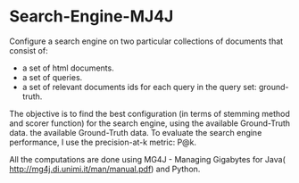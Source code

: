 # Search-Engine-MJ4J

Configure a search engine on two particular collections of documents that consist of:

* a set of html documents.
* a set of queries.
* a set of relevant documents ids for each query in the query set: ground-truth.

The objective is to find the best configuration (in terms of stemming method and scorer function) for the search engine, using the available Ground-Truth data.
the available Ground-Truth data. To evaluate the search engine performance, I use the precision-at-k metric: P@k.

All the computations are done using MG4J - Managing Gigabytes for Java( http://mg4j.di.unimi.it/man/manual.pdf) and Python.
